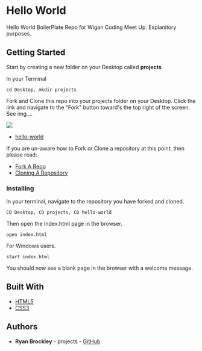 # Hello World

Hello World BoilerPlate Repo for Wigan Coding Meet Up. Explanitory purposes.

## Getting Started

Start by creating a new folder on your Desktop called <b>projects</b>

In your Terminal

```
cd Desktop, mkdir projects
```

 Fork and Clone this repo into your projects folder on your Desktop.
 Click the link and navigate to the "Fork" button toward's the top right of the screen. See img....

 ![](images/forking)

* [hello-world](https://github.com/Wigan-Coding-Meet-Up/hello-world.git)

 If you are un-aware how to Fork or Clone a repository at this point, then please read:

* [Fork A Repo](https://help.github.com/en/articles/fork-a-repo)
* [Cloning A Repository](https://help.github.com/en/articles/cloning-a-repository)



### Installing

In your terminal, navigate to the repository you have forked and cloned.

```
CD Desktop, CD projects, CD hello-world
```

Then open the Index.html page in the browser.

```
open index.html
```

For Windows users.

```
start index.html
```

You should now see a blank page in the browser with a welcome message.

## Built With

* [HTML5](https://developer.mozilla.org/en-US/docs/Web/Guide/HTML/HTML5) 
* [CSS3](https://developer.mozilla.org/en-US/docs/Web/CSS/CSS3) 

## Authors

* **Ryan Brockley** - projects - [GitHub](https://github.com/RyBrockers)

